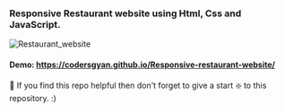 ### Responsive Restaurant website using Html, Css and JavaScript.

![Restaurant_website](https://github.com/codersgyan/Responsive-restaurant-website/blob/master/restaurant-webpage.jpg)


#### Demo: https://codersgyan.github.io/Responsive-restaurant-website/


🙏 If you find this repo helpful then don't forget to give a start ❇️  to this repository. :)



